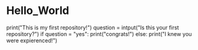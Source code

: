 # Hello_World
print("This is my first repository!")
question = intput("Is this your first repository?")
if question = "yes":
  print("congrats!")
else: 
  print("I knew you were expierenced!")
